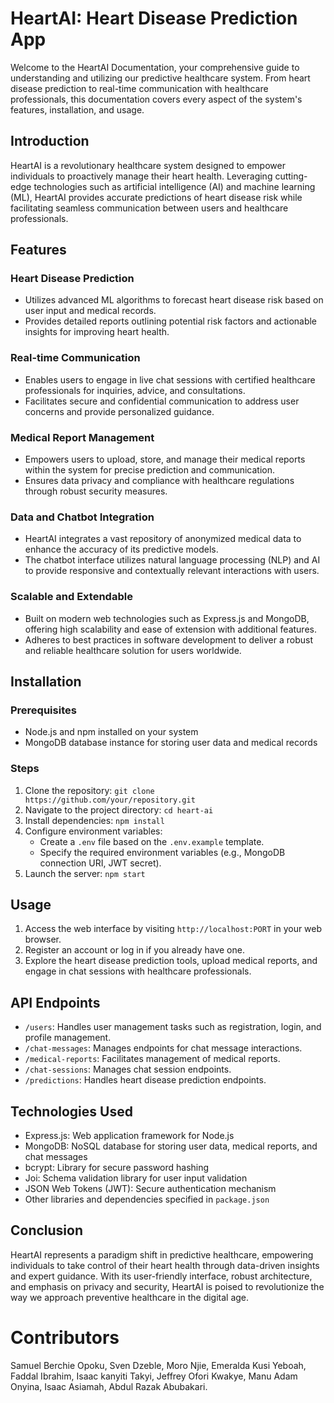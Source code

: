 # HeartAI: Heart Disease Prediction App 

Welcome to the HeartAI Documentation, your comprehensive guide to understanding and utilizing our predictive healthcare system. From heart disease prediction to real-time communication with healthcare professionals, this documentation covers every aspect of the system's features, installation, and usage.

## Introduction

HeartAI is a revolutionary healthcare system designed to empower individuals to proactively manage their heart health. Leveraging cutting-edge technologies such as artificial intelligence (AI) and machine learning (ML), HeartAI provides accurate predictions of heart disease risk while facilitating seamless communication between users and healthcare professionals.

## Features

### Heart Disease Prediction
- Utilizes advanced ML algorithms to forecast heart disease risk based on user input and medical records.
- Provides detailed reports outlining potential risk factors and actionable insights for improving heart health.

### Real-time Communication
- Enables users to engage in live chat sessions with certified healthcare professionals for inquiries, advice, and consultations.
- Facilitates secure and confidential communication to address user concerns and provide personalized guidance.

### Medical Report Management
- Empowers users to upload, store, and manage their medical reports within the system for precise prediction and communication.
- Ensures data privacy and compliance with healthcare regulations through robust security measures.

### Data and Chatbot Integration
- HeartAI integrates a vast repository of anonymized medical data to enhance the accuracy of its predictive models.
- The chatbot interface utilizes natural language processing (NLP) and AI to provide responsive and contextually relevant interactions with users.

### Scalable and Extendable
- Built on modern web technologies such as Express.js and MongoDB, offering high scalability and ease of extension with additional features.
- Adheres to best practices in software development to deliver a robust and reliable healthcare solution for users worldwide.

## Installation

### Prerequisites
- Node.js and npm installed on your system
- MongoDB database instance for storing user data and medical records

### Steps
1. Clone the repository: `git clone https://github.com/your/repository.git`
2. Navigate to the project directory: `cd heart-ai`
3. Install dependencies: `npm install`
4. Configure environment variables:
   - Create a `.env` file based on the `.env.example` template.
   - Specify the required environment variables (e.g., MongoDB connection URI, JWT secret).
5. Launch the server: `npm start`

## Usage

1. Access the web interface by visiting `http://localhost:PORT` in your web browser.
2. Register an account or log in if you already have one.
3. Explore the heart disease prediction tools, upload medical reports, and engage in chat sessions with healthcare professionals.

## API Endpoints

- `/users`: Handles user management tasks such as registration, login, and profile management.
- `/chat-messages`: Manages endpoints for chat message interactions.
- `/medical-reports`: Facilitates management of medical reports.
- `/chat-sessions`: Manages chat session endpoints.
- `/predictions`: Handles heart disease prediction endpoints.

## Technologies Used

- Express.js: Web application framework for Node.js
- MongoDB: NoSQL database for storing user data, medical reports, and chat messages
- bcrypt: Library for secure password hashing
- Joi: Schema validation library for user input validation
- JSON Web Tokens (JWT): Secure authentication mechanism
- Other libraries and dependencies specified in `package.json`

## Conclusion

HeartAI represents a paradigm shift in predictive healthcare, empowering individuals to take control of their heart health through data-driven insights and expert guidance. With its user-friendly interface, robust architecture, and emphasis on privacy and security, HeartAI is poised to revolutionize the way we approach preventive healthcare in the digital age.

# Contributors
Samuel Berchie Opoku, Sven Dzeble, Moro Njie, Emeralda Kusi Yeboah, Faddal Ibrahim, Isaac kanyiti Takyi, Jeffrey Ofori Kwakye, Manu Adam Onyina, Isaac Asiamah, Abdul Razak Abubakari.
